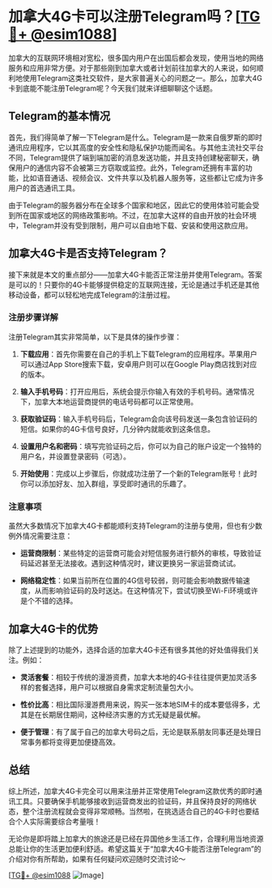 # 加拿大4G卡可以注册Telegram吗？[[TG💪+ @esim1088](https://t.me/s/esim1088)]

加拿大的互联网环境相对宽松，很多国内用户在出国后都会发现，使用当地的网络服务和应用非常方便。对于那些刚到加拿大或者计划前往加拿大的人来说，如何顺利地使用Telegram这类社交软件，是大家普遍关心的问题之一。那么，加拿大4G卡到底能不能注册Telegram呢？今天我们就来详细聊聊这个话题。

## Telegram的基本情况

首先，我们得简单了解一下Telegram是什么。Telegram是一款来自俄罗斯的即时通讯应用程序，它以其高度的安全性和隐私保护功能而闻名。与其他主流社交平台不同，Telegram提供了端到端加密的消息发送功能，并且支持创建秘密聊天，确保用户的通信内容不会被第三方窃取或监控。此外，Telegram还拥有丰富的功能，比如语音通话、视频会议、文件共享以及机器人服务等，这些都让它成为许多用户的首选通讯工具。

由于Telegram的服务器分布在全球多个国家和地区，因此它的使用体验可能会受到所在国家或地区的网络政策影响。不过，在加拿大这样的自由开放的社会环境中，Telegram并没有受到限制，用户可以自由地下载、安装和使用这款应用。

## 加拿大4G卡是否支持Telegram？

接下来就是本文的重点部分——加拿大4G卡能否正常注册并使用Telegram。答案是可以的！只要你的4G卡能够提供稳定的互联网连接，无论是通过手机还是其他移动设备，都可以轻松地完成Telegram的注册过程。

### 注册步骤详解

注册Telegram其实非常简单，以下是具体的操作步骤：

1. **下载应用**：首先你需要在自己的手机上下载Telegram的应用程序。苹果用户可以通过App Store搜索下载，安卓用户则可以在Google Play商店找到对应的版本。
   
2. **输入手机号码**：打开应用后，系统会提示你输入有效的手机号码。通常情况下，加拿大本地运营商提供的电话号码都可以正常使用。

3. **获取验证码**：输入手机号码后，Telegram会向该号码发送一条包含验证码的短信。如果你的4G卡信号良好，几分钟内就能收到这条信息。

4. **设置用户名和密码**：填写完验证码之后，你可以为自己的账户设定一个独特的用户名，并设置登录密码（可选）。

5. **开始使用**：完成以上步骤后，你就成功注册了一个新的Telegram账号！此时你可以添加好友、加入群组，享受即时通讯的乐趣了。

### 注意事项

虽然大多数情况下加拿大4G卡都能顺利支持Telegram的注册与使用，但也有少数例外情况需要注意：

- **运营商限制**：某些特定的运营商可能会对短信服务进行额外的审核，导致验证码延迟甚至无法接收。遇到这种情况时，建议更换另一家运营商试试。
  
- **网络稳定性**：如果当前所在位置的4G信号较弱，则可能会影响数据传输速度，从而影响验证码的及时送达。在这种情况下，尝试切换至Wi-Fi环境或许是个不错的选择。

## 加拿大4G卡的优势

除了上述提到的功能外，选择合适的加拿大4G卡还有很多其他的好处值得我们关注。例如：

- **灵活套餐**：相较于传统的漫游资费，加拿大本地的4G卡往往提供更加灵活多样的套餐选择，用户可以根据自身需求定制流量包大小。
  
- **性价比高**：相比国际漫游费用来说，购买一张本地SIM卡的成本要低得多，尤其是在长期居住期间，这种经济实惠的方式无疑是最优解。

- **便于管理**：有了属于自己的加拿大号码之后，无论是联系朋友同事还是处理日常事务都将变得更加便捷高效。

## 总结

综上所述，加拿大4G卡完全可以用来注册并正常使用Telegram这款优秀的即时通讯工具。只要确保手机能够接收到运营商发出的验证码，并且保持良好的网络状态，整个注册流程就会变得非常顺畅。当然啦，在挑选适合自己的4G卡时也要结合个人实际需要综合考量哦！

无论你是即将踏上加拿大的旅途还是已经在异国他乡生活工作，合理利用当地资源总能让你的生活更加便利舒适。希望这篇关于“加拿大4G卡能否注册Telegram”的介绍对你有所帮助，如果有任何疑问欢迎随时交流讨论～ 

[[TG💪+ @esim1088](https://t.me/s/esim1088) ![Image](https://i.postimg.cc/4NQfJmqS/Snipaste-2025-05-13-00-14-12.png)]